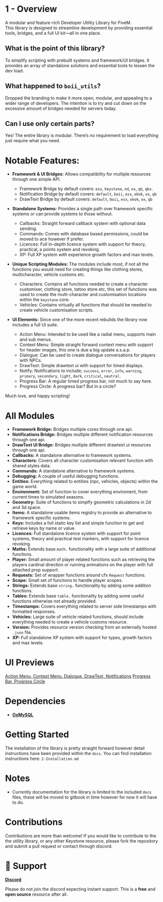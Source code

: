 # 1 - Overview

A modular and feature-rich Developer Utility Library for FiveM.  
This library is designed to streamline development by providing essential tools, bridges, and a full UI kit—all in one place.

## What is the point of this library?
To simplify scripting with prebuilt systems and framework/UI bridges.
It provides an array of standalone solutions and essential tools to lessen the dev load.

## What happened to `boii_utils`?
Dropped the branding to make it more open, modular, and appealing to a wider range of developers.
The intention is to try and cut down on the excessive amount of bridges needed for servers today.

## Can I use only certain parts?
Yes! The entire library is modular.
There’s no requirement to load everything just require what you need.

# Notable Features:
- **Framework & UI Bridges:** Allows compatibility for multiple resources through one simple API.
    - Framework Bridge by default covers: `esx`, `keystone`, `nd`, `ox`, `qb`, `qbx`. 
    - Notification Bridge by default covers: `default`, `boii`, `esx`, `okok`, `ox`, `qb`
    - DrawText Bridge by default covers: `default`, `boii`, `esx`, `okok`, `ox`, `qb` 

- **Standalone Systems:** Provides a single path over framework specific systems or can provide systems to those without.  
    - Callbacks: Straight forward callback system with optional data sending.
    - Commands: Comes with database based permissions, could be moved to ace however if prefer.
    - Licences: Full in-depth licence system with support for theory, practical, a points system and revoking.
    - XP: Full XP system with experience growth factors and max levels.

- **Unique Scripting Modules:** The modules include most, if not all the functions you would need for creating things like clothing stores, multicharacter, vehicle customs etc.
    - Characters: Contains all functions needed to create a character customiser, clothing store, tattoo store etc, this set of functions was used to create the multi-character and customisation locations within the `keystone` core.
    - Vehicles: Contains virtually all functions that should be needed to create vehicle customisation scripts.

- **UI Elements:** Since one of the more recent rebuilds the library now includes a full UI suite.
    - Action Menu: Intended to be used like a radial menu, supports main and sub menus.
    - Context Menu: Simple straight forward context menu with support for header images, this one is due a big update a.s.a.p.
    - Dialogue: Can be used to create dialogue conversations for players with NPCs.
    - DrawText: Simple drawtext ui with support for timed displays.
    - Notify: Notifications to include; `success`, `error`, `info`, `warning`, `primary`, `secondary`, `light`, `dark`, `critical`, `neutral`.
    - Progress Bar: A regular timed progress bar, not much to say here.
    - Progress Circle: A progress bar? But in a circle?

Much love, and happy scripting!

# All Modules

- **Framework Bridge:** Bridges multiple cores through one api.
- **Notifications Bridge:** Bridges multiple different notification resources through one api.
- **DrawText UI Bridge:** Bridges multiple different drawtext ui resources through one api.
- **Callbacks:** A standalone alternative to framework systems.
- **Characters:** Covers all character customisation relevant function with shared styles data.
- **Commands:** A standalone alternative to framework systems.
- **Debugging:** A couple of useful debugging functions.
- **Entities:** Everything related to entities (npc, vehicles, objects) within the game world.
- **Environment:** Set of function to cover everything enviroment, from current times to simulated seasons.
- **Geometry:** Suite of functions to simplfy geometric calculations in 2d and 3d space.
- **Items:** A standalone usable items registry to provide an alternative to framework specific systems.
- **Keys:** Includes a full static key list and simple function to get and retrieve keys by name or value.
- **Licences:** Full standalone licence system with support for point systems, theory and practical test markers, with support for licence revoking.
- **Maths:** Extends base `math.` functionality with a large suite of additional functions.
- **Player:** Small amount of player related functions such as retrieving the players cardinal direction or running animations on the player with full attached prop support.
- **Requests:** Set of wrapper functions around cfx `Request` functions.
- **Scope:** Small set of functions to handle player scopes.
- **Strings:** Extends base `string.` functionality by adding some addition functions.
- **Tables:** Extends base `table.` functionality by adding some useful functions otherwise not already provided.
- **Timestamps:** Covers everything related to server side timestamps with formatted responses.
- **Vehicles:** Large suite of vehicle related functions, should include everything needed to create a vehicle customs resource.
- **Version:** Provides resource version checking from an externally hosted `.json` file.
- **XP:** Full standalone XP system with support for types, growth factors and max levels.

# UI Previews

[Action Menu, Context Menu, Dialogue, DrawText, Notifications](https://i.ibb.co/PG7vKfPB/image-2025-03-15-004251413.png)
[Progress Bar, Progress Circle](https://i.ibb.co/9HkYnYqh/image-2025-03-15-004440049.png)

# Dependencies

- **[OxMySQL](https://github.com/overextended/oxmysql/releases)**

# Getting Started

The installation of the library is pretty straight forward however detail instructions have been provided within the `docs`. 
You can find installation instructions here: `2-Installation.md`

# Notes

- Currently documentation for the library is limited to the included `docs` files, these will be moved to gitbook in time however for now it will have to do.

# Contributions

Contributions are more than welcome! 
If you would like to contribute to the the utility library, or any other Keystone resource, please fork the repository and submit a pull request or contact through discord.

# 📩 Support

**[Discord](https://discord.gg/SjNhQV2YeN)**

Please do not join the discord expecting instant support. 
This is a **free** and **open source** resource after all. 